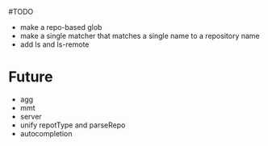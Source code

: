 #TODO

* make a repo-based glob
* make a single matcher that matches a single name to a repository name
* add ls and ls-remote


# Future
* agg
* mmt
* server
* unify repotType and parseRepo
* autocompletion
